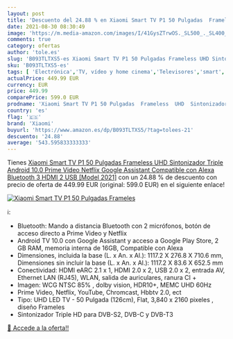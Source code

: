 ```yaml
---
layout: post
title: 'Descuento del 24.88 % en Xiaomi Smart TV P1 50 Pulgadas  Frameles'
date: 2021-08-30 08:30:49
image: 'https://m.media-amazon.com/images/I/41GysZTrwOS._SL500_._SL400_.jpg'
comments: true
category: ofertas
author: 'tole.es'
slug: 'B093TLTXS5-es Xiaomi Smart TV P1 50 Pulgadas Frameless UHD Sintonizador...'
sku: 'B093TLTXS5-es'
tags: [ 'Electrónica','TV, vídeo y home cinema','Televisores','smart','tv','xiaomi', ]
actualPrice: 449.99 EUR
currency: EUR
price: 449.99
comparePrice: 599.0 EUR
prodname: 'Xiaomi Smart TV P1 50 Pulgadas  Frameless  UHD  Sintonizador Triple  Android 10.0  Prime Video  Netflix  Google Assistant  Compatible con Alexa  Bluetooth  3 HDMI  2 USB  [Model 2021]'
country: 'es'
flag: '🇪🇸'
brand: 'Xiaomi'
buyurl: 'https://www.amazon.es/dp/B093TLTXS5/?tag=tolees-21'
descuento: '24.88'
average: '543.595833333333'
---
```


Tienes [Xiaomi Smart TV P1 50 Pulgadas  Frameless  UHD  Sintonizador Triple  Android 10.0  Prime Video  Netflix  Google Assistant  Compatible con Alexa  Bluetooth  3 HDMI  2 USB  [Model 2021]](https://www.amazon.es/dp/B093TLTXS5/?tag=tolees-21) con un 24.88 % de descuento con precio de oferta de 449.99 EUR (original: 599.0 EUR) en el siguiente enlace!

[![Xiaomi Smart TV P1 50 Pulgadas  Frameles](https://m.media-amazon.com/images/I/41GysZTrwOS._SL500_._SL400_.jpg)](https://www.amazon.es/dp/B093TLTXS5/?tag=tolees-21)

ℹ️:

- Bluetooth: Mando a distancia Bluetooth con 2 micrófonos, botón de acceso directo a Prime Video y Netflix
- Android TV 10.0 con Google Assistant y acceso a Google Play Store, 2 GB RAM, memoria interna de 16GB, Compatible con Alexa
- Dimensiones, incluida la base (L. x An. x Al.): 1117.2 X 276.8 X 710.6 mm, Dimensiones sin incluir la base (L. x An. x Al.): 1117.2 X 83.6 X 652.5 mm
- Conectividad: HDMI eARC 2.1 x 1, HDMI 2.0 x 2, USB 2.0 x 2, entrada AV, Ethernet LAN (RJ45), WLAN, salida de auriculares, ranura CI +
- Imagen: WCG NTSC 85% , dolby vision, HDR10+, MEMC UHD 60Hz
- Prime Video, Netflix, YouTube, Chromcast, Hbbtv 2.0, ect
- Tipo: UHD LED TV - 50 Pulgada (126cm), Flat, 3,840 x 2160 pixeles , diseño Frameles
- Sintonizador Triple HD para DVB-S2, DVB-C y DVB-T3

[🛒 Accede a la oferta!!](https://www.amazon.es/dp/B093TLTXS5/?tag=tolees-21)
